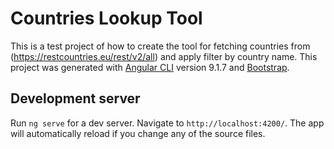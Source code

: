 # Countries Lookup Tool

This is a test project of how to create the tool for fetching countries from (https://restcountries.eu/rest/v2/all) and apply filter by country name.
This project was generated with [Angular CLI](https://github.com/angular/angular-cli) version 9.1.7 and [Bootstrap](https://getbootstrap.com/).

## Development server

Run `ng serve` for a dev server. Navigate to `http://localhost:4200/`. The app will automatically reload if you change any of the source files.

